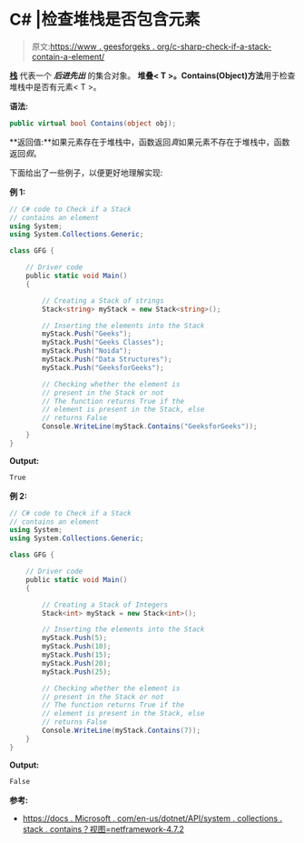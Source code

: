 # C# |检查堆栈是否包含元素

> 原文:[https://www . geesforgeks . org/c-sharp-check-if-a-stack-contain-a-element/](https://www.geeksforgeeks.org/c-sharp-check-if-a-stack-contains-an-element/)

**[栈](https://www.geeksforgeeks.org/stack-data-structure/)** 代表一个 ***后进先出*** 的集合对象。
**堆叠< T >。Contains(Object)方法**用于检查堆栈中是否有元素< T >。

**语法:**

```cs
public virtual bool Contains(object obj);

```

**返回值:**如果元素存在于堆栈中，函数返回*真*<T>如果元素不存在于堆栈中，函数返回*假*。

下面给出了一些例子，以便更好地理解实现:

**例 1:**

```cs
// C# code to Check if a Stack
// contains an element
using System;
using System.Collections.Generic;

class GFG {

    // Driver code
    public static void Main()
    {

        // Creating a Stack of strings
        Stack<string> myStack = new Stack<string>();

        // Inserting the elements into the Stack
        myStack.Push("Geeks");
        myStack.Push("Geeks Classes");
        myStack.Push("Noida");
        myStack.Push("Data Structures");
        myStack.Push("GeeksforGeeks");

        // Checking whether the element is
        // present in the Stack or not
        // The function returns True if the
        // element is present in the Stack, else
        // returns False
        Console.WriteLine(myStack.Contains("GeeksforGeeks"));
    }
}
```

**Output:**

```cs
True

```

**例 2:**

```cs
// C# code to Check if a Stack
// contains an element
using System;
using System.Collections.Generic;

class GFG {

    // Driver code
    public static void Main()
    {

        // Creating a Stack of Integers
        Stack<int> myStack = new Stack<int>();

        // Inserting the elements into the Stack
        myStack.Push(5);
        myStack.Push(10);
        myStack.Push(15);
        myStack.Push(20);
        myStack.Push(25);

        // Checking whether the element is
        // present in the Stack or not
        // The function returns True if the
        // element is present in the Stack, else
        // returns False
        Console.WriteLine(myStack.Contains(7));
    }
}
```

**Output:**

```cs
False

```

**参考:**

*   [https://docs . Microsoft . com/en-us/dotnet/API/system . collections . stack . contains？视图=netframework-4.7.2](https://docs.microsoft.com/en-us/dotnet/api/system.collections.stack.contains?view=netframework-4.7.2)